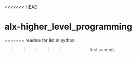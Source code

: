 <<<<<<< HEAD
# alx-higher_level_programming
=======
readme for list in python
>>>>>>> first commit;
